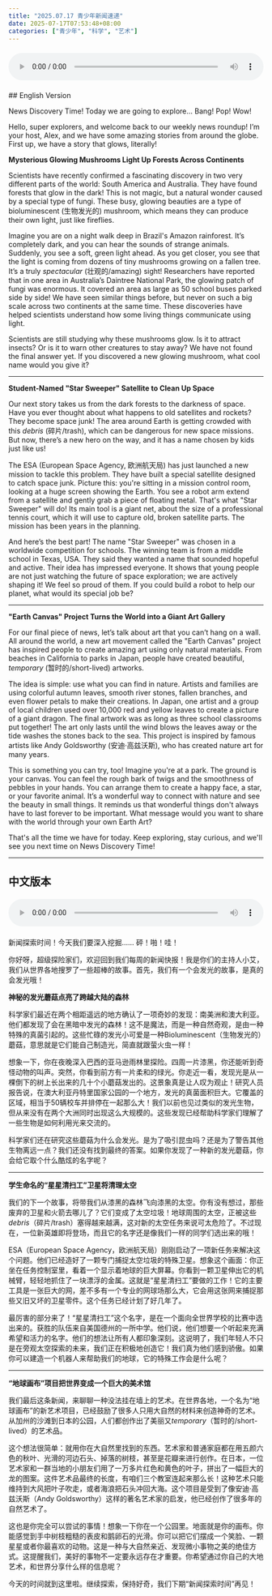 ```yaml
---
title: "2025.07.17 青少年新闻速递"
date: 2025-07-17T07:53:48+08:00
categories: ["青少年", "科学", "艺术"]
---
```

<audio controls style="width: 100%; max-width: 900px; margin: 1.5em 0; display: block;">
  <source src="/mp3/teen_news/20250717.en.mp3" type="audio/mpeg">
</audio>
## English Version

News Discovery Time! Today we are going to explore...
Bang! Pop! Wow!

Hello, super explorers, and welcome back to our weekly news roundup! I’m your host, Alex, and we have some amazing stories from around the globe. First up, we have a story that glows, literally!

**Mysterious Glowing Mushrooms Light Up Forests Across Continents**

Scientists have recently confirmed a fascinating discovery in two very different parts of the world: South America and Australia. They have found forests that glow in the dark! This is not magic, but a natural wonder caused by a special type of fungi. These busy, glowing beauties are a type of bioluminescent (生物发光的) mushroom, which means they can produce their own light, just like fireflies.

Imagine you are on a night walk deep in Brazil's Amazon rainforest. It’s completely dark, and you can hear the sounds of strange animals. Suddenly, you see a soft, green light ahead. As you get closer, you see that the light is coming from dozens of tiny mushrooms growing on a fallen tree. It’s a truly *spectacular* (壮观的/amazing) sight! Researchers have reported that in one area in Australia’s Daintree National Park, the glowing patch of fungi was enormous. It covered an area as large as 50 school buses parked side by side! We have seen similar things before, but never on such a big scale across two continents at the same time. These discoveries have helped scientists understand how some living things communicate using light.

Scientists are still studying why these mushrooms glow. Is it to attract insects? Or is it to warn other creatures to stay away? We have not found the final answer yet. If you discovered a new glowing mushroom, what cool name would you give it?

---

**Student-Named "Star Sweeper" Satellite to Clean Up Space**

Our next story takes us from the dark forests to the darkness of space. Have you ever thought about what happens to old satellites and rockets? They become space junk! The area around Earth is getting crowded with this *debris* (碎片/trash), which can be dangerous for new space missions. But now, there’s a new hero on the way, and it has a name chosen by kids just like us!

The ESA (European Space Agency, 欧洲航天局) has just launched a new mission to tackle this problem. They have built a special satellite designed to catch space junk. Picture this: you're sitting in a mission control room, looking at a huge screen showing the Earth. You see a robot arm extend from a satellite and gently grab a piece of floating metal. That's what "Star Sweeper" will do! Its main tool is a giant net, about the size of a professional tennis court, which it will use to capture old, broken satellite parts. The mission has been years in the planning.

And here’s the best part! The name "Star Sweeper" was chosen in a worldwide competition for schools. The winning team is from a middle school in Texas, USA. They said they wanted a name that sounded hopeful and active. Their idea has impressed everyone. It shows that young people are not just watching the future of space exploration; we are actively shaping it! We feel so proud of them. If you could build a robot to help our planet, what would its special job be?

---

**"Earth Canvas" Project Turns the World into a Giant Art Gallery**

For our final piece of news, let’s talk about art that you can’t hang on a wall. All around the world, a new art movement called the "Earth Canvas" project has inspired people to create amazing art using only natural materials. From beaches in California to parks in Japan, people have created beautiful, *temporary* (暂时的/short-lived) artworks.

The idea is simple: use what you can find in nature. Artists and families are using colorful autumn leaves, smooth river stones, fallen branches, and even flower petals to make their creations. In Japan, one artist and a group of local children used over 10,000 red and yellow leaves to create a picture of a giant dragon. The final artwork was as long as three school classrooms put together! The art only lasts until the wind blows the leaves away or the tide washes the stones back to the sea. This project is inspired by famous artists like Andy Goldsworthy (安迪·高兹沃斯), who has created nature art for many years.

This is something you can try, too! Imagine you're at a park. The ground is your canvas. You can feel the rough bark of twigs and the smoothness of pebbles in your hands. You can arrange them to create a happy face, a star, or your favorite animal. It’s a wonderful way to connect with nature and see the beauty in small things. It reminds us that wonderful things don't always have to last forever to be important. What message would you want to share with the world through your own Earth Art?

That's all the time we have for today. Keep exploring, stay curious, and we'll see you next time on News Discovery Time!

---
## 中文版本
<audio controls style="width: 100%; max-width: 900px; margin: 1.5em 0; display: block;">
  <source src="/mp3/teen_news/20250717.cn.mp3" type="audio/mpeg">
</audio>

新闻探索时间！今天我们要深入挖掘……
砰！啪！哇！

你好呀，超级探险家们，欢迎回到我们每周的新闻快报！我是你们的主持人小艾，我们从世界各地搜罗了一些超棒的故事。首先，我们有一个会发光的故事，是真的会发光哦！

**神秘的发光蘑菇点亮了跨越大陆的森林**

科学家们最近在两个相距遥远的地方确认了一项奇妙的发现：南美洲和澳大利亚。他们都发现了会在黑暗中发光的森林！这不是魔法，而是一种自然奇观，是由一种特殊的真菌引起的。这些忙碌的发光小可爱是一种Bioluminescent（生物发光的）蘑菇，意思就是它们能自己制造光，简直就跟萤火虫一样！

想象一下，你在夜晚深入巴西的亚马逊雨林里探险。四周一片漆黑，你还能听到奇怪动物的叫声。突然，你看到前方有一片柔和的绿光。你走近一看，发现光是从一棵倒下的树上长出来的几十个小蘑菇发出的。这景象真是让人叹为观止！研究人员报告说，在澳大利亚丹特里国家公园的一个地方，发光的真菌面积巨大。它覆盖的区域，相当于50辆校车并排停在一起那么大！我们以前也见过类似的发光生物，但从来没有在两个大洲同时出现这么大规模的。这些发现已经帮助科学家们理解了一些生物是如何利用光来交流的。

科学家们还在研究这些蘑菇为什么会发光。是为了吸引昆虫吗？还是为了警告其他生物离远一点？我们还没有找到最终的答案。如果你发现了一种新的发光蘑菇，你会给它取个什么酷炫的名字呢？

---

**学生命名的“星星清扫工”卫星将清理太空**

我们的下一个故事，将带我们从漆黑的森林飞向漆黑的太空。你有没有想过，那些废弃的卫星和火箭去哪儿了？它们变成了太空垃圾！地球周围的太空，正被这些*debris*（碎片/trash）塞得越来越满，这对新的太空任务来说可太危险了。不过现在，一位新英雄即将登场，而且它的名字还是像我们一样的同学们选出来的哦！

ESA（European Space Agency，欧洲航天局）刚刚启动了一项新任务来解决这个问题。他们已经造好了一颗专门捕捉太空垃圾的特殊卫星。想象这个画面：你正坐在任务控制室里，看着一个显示着地球的巨大屏幕。你看到一颗卫星伸出它的机械臂，轻轻地抓住了一块漂浮的金属。这就是“星星清扫工”要做的工作！它的主要工具是一张巨大的网，差不多有一个专业的网球场那么大，它会用这张网来捕捉那些又旧又坏的卫星零件。这个任务已经计划了好几年了。

最厉害的部分来了！“星星清扫工”这个名字，是在一个面向全世界学校的比赛中选出来的。获胜的队伍来自美国德州的一所中学。他们说，他们想要一个听起来充满希望和活力的名字。他们的想法让所有人都印象深刻。这说明了，我们年轻人不只是在旁观太空探索的未来，我们正在积极地创造它！我们真为他们感到骄傲。如果你可以建造一个机器人来帮助我们的地球，它的特殊工作会是什么呢？

---

**“地球画布”项目把世界变成一个巨大的美术馆**

我们最后这条新闻，来聊聊一种没法挂在墙上的艺术。在世界各地，一个名为“地球画布”的新艺术项目，已经鼓励了很多人只用大自然的材料来创造神奇的艺术。从加州的沙滩到日本的公园，人们都创作出了美丽又*temporary*（暂时的/short-lived）的艺术品。

这个想法很简单：就用你在大自然里找到的东西。艺术家和普通家庭都在用五颜六色的秋叶、光滑的河边石头、掉落的树枝，甚至是花瓣来进行创作。在日本，一位艺术家和一群当地的小朋友们用了一万多片红色和黄色的叶子，拼出了一幅巨大的龙的图案。这件艺术品最终的长度，有咱们三个教室连起来那么长！这种艺术只能维持到大风把叶子吹走，或者海浪把石头冲回大海。这个项目是受到了像安迪·高兹沃斯（Andy Goldsworthy）这样的著名艺术家的启发，他已经创作了很多年的自然艺术了。

这也是你完全可以尝试的事情！想象一下你在一个公园里。地面就是你的画布。你能感觉到手中树枝粗糙的表皮和鹅卵石的光滑。你可以把它们摆成一个笑脸、一颗星星或者你最喜欢的动物。这是一种与大自然亲近、发现微小事物之美的绝佳方式。这提醒我们，美好的事物不一定要永远存在才重要。你希望通过你自己的大地艺术，和世界分享什么样的信息呢？

今天的时间就到这里啦。继续探索，保持好奇，我们下期“新闻探索时间”再见！